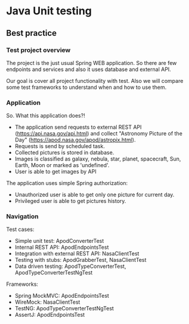 # Java Unit testing
## Best practice

### Test project overview

The project is the just usual Spring WEB application. So there are few endpoints and services and also it uses database and external API.

Our goal is cover all project functionality with test. Also we will compare some test frameworks to understand when and how to use them.

### Application
So. What this application does?!

*  The application send requests to external REST API (https://api.nasa.gov/api.html) and collect "Astronomy Picture of the Day" (https://apod.nasa.gov/apod/astropix.html).
*  Requests is send by scheduled task.
*  Collected pictures is stored in database.
*  Images is classified as galaxy, nebula, star, planet, spacecraft, Sun, Earth, Moon or marked as 'undefined'.
*  User is able to get images by API

The application uses simple Spring authorization:

*  Unauthorized user is able to get only one picture for current day.
*  Privileged user is able to get pictures history.

### Navigation

Test cases:

*  Simple unit test: ApodConverterTest
*  Internal REST API: ApodEndpointsTest
*  Integration with external REST API: NasaClientTest
*  Testing with stubs: ApodGrabberTest, NasaClientTest
*  Data driven testing: ApodTypeConverterTest, ApodTypeConverterTestNgTest

Frameworks:

*  Spring MockMVC: ApodEndpointsTest
*  WireMock: NasaClientTest
*  TestNG: ApodTypeConverterTestNgTest
*  AssertJ: ApodEndpointsTest
